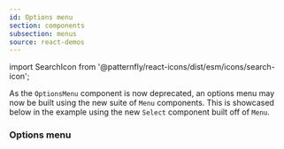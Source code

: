 ```yaml
---
id: Options menu
section: components
subsection: menus
source: react-demos
---
```


import SearchIcon from '@patternfly/react-icons/dist/esm/icons/search-icon';

As the `OptionsMenu` component is now deprecated, an options menu may now be built using the new suite of `Menu` components. This is showcased below in the example using the new `Select` component built off of `Menu`.

### Options menu

```ts file="./examples/OptionsMenuDemo.tsx"

```

